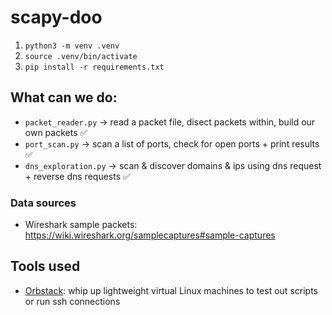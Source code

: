 # scapy-doo

1. `python3 -m venv .venv`
2. `source .venv/bin/activate`
3. `pip install -r requirements.txt`


## What can we do:
- `packet_reader.py` -> read a packet file, disect packets within, build our own packets ✅
- `port_scan.py` -> scan a list of ports, check for open ports + print results ✅
- `dns_exploration.py` -> scan & discover domains & ips using dns request + reverse dns requests ✅


### Data sources

- Wireshark sample packets: https://wiki.wireshark.org/samplecaptures#sample-captures

## Tools used

- [Orbstack](https://orbstack.dev/): whip up lightweight virtual Linux machines to test out scripts or run ssh connections
